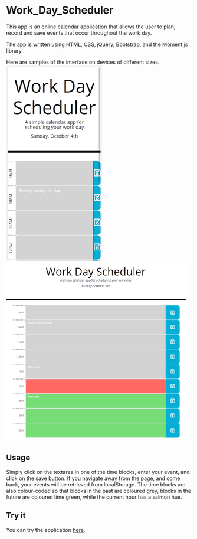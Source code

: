 # Work_Day_Scheduler
This app is an online calendar application that allows the user to plan, record and save events that occur throughout the work day. 

The app is written using HTML, CSS, jQuery, Bootstrap, and the [Moment.js](https://momentjs.com/) library.

Here are samples of the interface on devices of different sizes. <br>
![Screenshot of planner on small screen](assets/readme/scheduler_small.png)
![Screenshot of planner on large screen](assets/readme/scheduler_large.png)

## Usage
Simply click on the textarea in one of the time blocks, enter your event, and click on the save button. If you navigate away from the page, and come back, your events will be retrieved from localStorage. The time blocks are also colour-coded so that blocks in the past are coloured grey, blocks in the future are coloured lime green, while the current hour has a salmon hue.

## Try it
You can try the application [here](https://cek333.github.io/Work_Day_Scheduler/).
